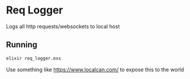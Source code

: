 # Req Logger

Logs all http requests/websockets to local host

## Running

```bash
elixir req_logger.exs
```

Use something like https://www.localcan.com/ to expose this to the world
